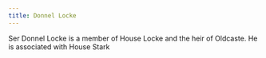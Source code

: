 ```yaml
---
title: Donnel Locke
---
```


Ser Donnel Locke is a member of House Locke and the heir of Oldcaste. He is associated with House Stark


